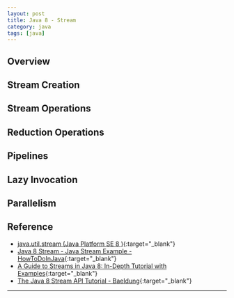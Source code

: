 ```yaml
---
layout: post
title: Java 8 - Stream
category: java
tags: [java]
---
```


## Overview



## Stream Creation



## Stream Operations



## Reduction Operations



## Pipelines



## Lazy Invocation



## Parallelism



## Reference

- [java.util.stream (Java Platform SE 8 )](https://docs.oracle.com/javase/8/docs/api/java/util/stream/package-summary.html){:target="_blank"}
- [Java 8 Stream - Java Stream Example - HowToDoInJava](https://howtodoinjava.com/java8/java-streams-by-examples/){:target="_blank"}
- [A Guide to Streams in Java 8: In-Depth Tutorial with Examples](https://stackify.com/streams-guide-java-8/){:target="_blank"}
- [The Java 8 Stream API Tutorial - Baeldung](https://www.baeldung.com/java-8-streams){:target="_blank"}

---